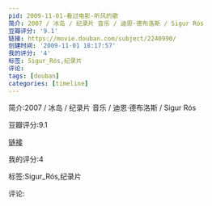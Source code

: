```yaml
---
pid: 2009-11-01-看过电影-听风的歌
简介: 2007 / 冰岛 / 纪录片 音乐 / 迪恩·德布洛斯 / Sigur Rós
豆瓣评分: '9.1'
链接: https://movie.douban.com/subject/2240990/
创建时间: '2009-11-01 18:17:57'
我的评分: '4'
标签: Sigur_Rós,纪录片
评论:
tags: [douban]
categories: [timeline]
---
```

简介:2007 / 冰岛 / 纪录片 音乐 / 迪恩·德布洛斯 / Sigur Rós

豆瓣评分:9.1

[链接](https://movie.douban.com/subject/2240990/)

我的评分:4

标签:Sigur_Rós,纪录片

评论:


